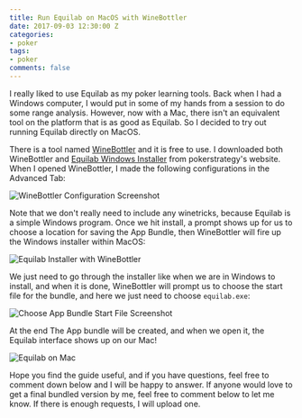 ```yaml
---
title: Run Equilab on MacOS with WineBottler
date: 2017-09-03 12:30:00 Z
categories:
- poker
tags:
- poker
comments: false
---
```


I really liked to use Equilab as my poker learning tools. Back when I had a Windows computer, I would put in some of my hands from a session to do some range analysis. However, now with a Mac, there isn't an equivalent tool on the platform that is as good as Equilab. So I decided to try out running Equilab directly on MacOS.

There is a tool named [WineBottler](http://winebottler.kronenberg.org/) and it is free to use. I downloaded both WineBottler and [Equilab Windows Installer](https://www.pokerstrategy.com/poker-software-tools/equilab-holdem/) from pokerstrategy's website. When I opened WineBottler, I made the following configurations in the Advanced Tab:

![WineBottler Configuration Screenshot](/uploads/Screen%20Shot%202017-09-03%20at%2012.27.21%20PM.png)

Note that we don't really need to include any winetricks, because Equilab is a simple Windows program. Once we hit install, a prompt shows up for us to choose a location for saving the App Bundle, then WineBottler will fire up the Windows installer within MacOS:

![Equilab Installer with WineBottler](/uploads/Screen%20Shot%202017-09-03%20at%2012.28.00%20PM.png)

We just need to go through the installer like when we are in Windows to install, and when it is done, WineBottler will prompt us to choose the start file for the bundle, and here we just need to choose `equilab.exe`:

![Choose App Bundle Start File Screenshot](/uploads/screenshot.png)

At the end The App bundle will be created, and when we open it, the Equilab interface shows up on our Mac!

![Equilab on Mac](/uploads/Screen%20Shot%202017-09-03%20at%2012.27.16%20PM.png)

Hope you find the guide useful, and if you have questions, feel free to comment down below and I will be happy to answer. If anyone would love to get a final bundled version by me, feel free to comment below to let me know. If there is enough requests, I will upload one.